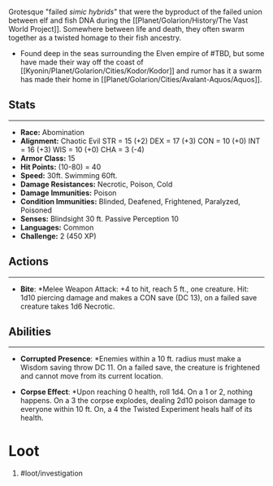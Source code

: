 Grotesque "failed *simic hybrids*" that were the byproduct of the failed union between elf and fish DNA during the [[Planet/Golarion/History/The Vast World Project]]. Somewhere between life and death, they often swarm together as a twisted homage to their fish ancestry.
- Found deep in the seas surrounding the Elven empire of #TBD, but some have made their way off the coast of [[Kyonin/Planet/Golarion/Cities/Kodor/Kodor]] and rumor has it a swarm has made their home in [[Planet/Golarion/Cities/Avalant-Aquos/Aquos]].

## Stats
---
- **Race:** Abomination
- **Alignment:** Chaotic Evil
	STR = 15 (+2)
	DEX = 17 (+3)
	CON = 10 (+0)
	INT = 16 (+3)
	WIS = 10 (+0)
	CHA = 3 (-4)
-   **Armor Class:** 15
-   **Hit Points:** (10-80) = 40
-   **Speed:** 30ft. Swimming 60ft.
-   **Damage Resistances:** Necrotic, Poison, Cold
-   **Damage Immunities:** Poison
-   **Condition Immunities:** Blinded, Deafened, Frightened, Paralyzed, Poisoned
-   **Senses:** Blindsight 30 ft. Passive Perception 10
-   **Languages:** Common
-   **Challenge:** 2 (450 XP)

## Actions
---
-   **Bite**: *Melee Weapon Attack: +4 to hit, reach 5 ft., one creature. Hit: 1d10 piercing damage and makes a CON save (DC 13), on a failed save creature takes 1d6 Necrotic.

## Abilities
---
-   **Corrupted Presence**: *Enemies within a 10 ft. radius must make a Wisdom saving throw DC 11. On a failed save, the creature is frightened and cannot move from its current location.

-   **Corpse Effect**: *Upon reaching 0 health, roll 1d4. On a 1 or 2, nothing happens. On a 3 the corpse explodes, dealing 2d10 poison damage to everyone within 10 ft. On, a 4 the Twisted Experiment heals half of its health.

# Loot
1. #loot/investigation 
	